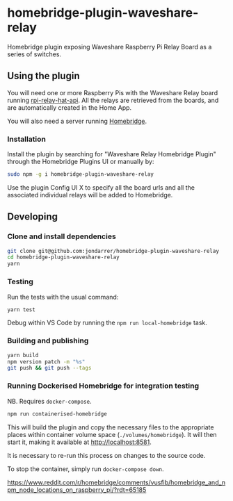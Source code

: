 # homebridge-plugin-waveshare-relay

Homebridge plugin exposing Waveshare Raspberry Pi Relay Board as a series of switches.

## Using the plugin

You will need one or more Raspberry Pis with the Waveshare Relay board running [rpi-relay-hat-api](https://github.com/jondarrer/rpi-relay-hat-api). All the relays are retrieved from the boards, and are automatically created in the Home App.

You will also need a server running [Homebridge](https://homebridge.io).

### Installation

Install the plugin by searching for "Waveshare Relay Homebridge Plugin" through the Homebridge Plugins UI or manually by:

```sh
sudo npm -g i homebridge-plugin-waveshare-relay
```

Use the plugin Config UI X to specify all the board urls and all the associated individual relays will be added to Homebridge.

## Developing

### Clone and install dependencies

```sh
git clone git@github.com:jondarrer/homebridge-plugin-waveshare-relay
cd homebridge-plugin-waveshare-relay
yarn
```

### Testing

Run the tests with the usual command:

```sh
yarn test
```

Debug within VS Code by running the `npm run local-homebridge` task.

### Building and publishing

```sh
yarn build
npm version patch -m "%s"
git push && git push --tags
```

### Running Dockerised Homebridge for integration testing

NB. Requires `docker-compose`.

```sh
npm run containerised-homebridge
```

This will build the plugin and copy the necessary files to the appropriate places within container volume space (`./volumes/homebridge`). It will then start it, making it available at [http://localhost:8581](http://localhost:8581).

It is necessary to re-run this process on changes to the source code.

To stop the container, simply run `docker-compose down`.

<https://www.reddit.com/r/homebridge/comments/vusfib/homebridge_and_npm_node_locations_on_raspberry_pi/?rdt=65185>
